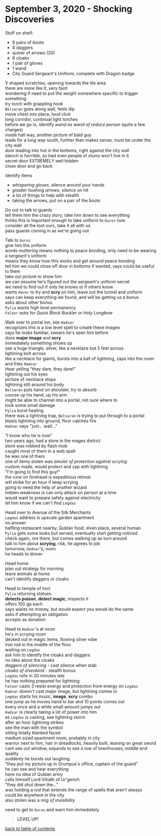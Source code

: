 # September 3, 2020 - Shocking Discoveries

Stuff on shelf:  
- 6 pairs of boots
- 4 daggers
- quiver of arrows (20)
- 6 cloaks
- 1 pair of gloves
- 1 wand
-  City Guard Sergeant's Uniform, complete with Dragon badge

V shaped scratches, opening towards the tile area  
there are more like it, very faint  
wondering if need to put the weight somewhere specific to trigger something  
try torch with grappling hook  
`Belsaran` goes along wall, feels dip  
move chest into place, loud click  
long corridor, continual light torches  
before we go in, identify _wand as wand of reduce person_ (quite a few charges)  
inside hall way, another picture of bald guy  
leads for a long way south, further than makes sense, must be under the city wall  
door leading into hut in the bottoms, right against the city wall  
stench is horrible, so bad even people of slums won't live in it  
secret door EXTREMELY well hidden  
close door and go back  

identify items  
- _whispering gloves_, silence around your hands
- _greater hushing arrows_, silence on hit
- a lot of things to help with stealth
- taking the arrows, put on a pair of the boots

Go out to talk to guards  
tell them him the crazy story, take him down to see everything  
thinks this is important enough to take uniform to `Guros` now  
consider all the loot ours, take it all with us  
pass guards coming in as we're going out  

Talk to `Guros`  
give him the uniform  
words muttering means nothing to peace bonding, only need to be wearing a sergeant's uniform  
means they know how this works and get around peace bonding  
tell him we could close off door in bottoms if wanted, says could be useful to them  
take out picture to show him  
we can assume he's figured out the sergeant's uniform secret  
we need to find out if only he knows or if others know  
wants `Havar` to try and **scry** on him, leave out the tunnel and uniform  
says can keep everything we found, and will be getting us a bonus  
asks about other bonus  
`Pylia` wants high level permanency  
`Faleor` asks for _Quick Block Buckler_ or _Holy Longbow_  

Walk over to portal inn, see `Hadvar`  
recognizes this is a low level spell to create these images  
says he looks familiar, swears he's seen him before  
does **major image** and **scry**  
immediately something shows up  
see a huge triangle, silver, like a necklace but 5 feet across  
lightning bolt across  
like a necklace for giants, bursts into a ball of lightning, zaps into the room and fries `Hadvar`  
Hear yelling "they dare, they dare!"  
lightning out his eyes  
picture of necklace stops  
lightning still around his body  
`Belsaran` puts hand on shoulder, try to absorb  
course up his hand, up his arm  
might be able to channel into a portal, not sure where to  
took some small damage  
`Pylia` burst healing  
there was a lightning trap, `Belsaran` is trying to put through to a portal  
blasts lightning into ground, floor catches fire  
`Hadvar` says "just... wait..."  

"I know who he is now"  
two years ago, had a store in the mages district  
store was robbed by flash mob  
caught most of them in a web spell  
he was one of them  
one of items stolen was _amulet of protection against scrying_  
custom made, would protect and zap with lightning  
"I'm going to find this guy!"  
the rune on forehead is expeditious retreat  
will strike for an hour if keep scrying  
going to need the help of another wizard  
hidden weakness is can only attack on person at a time  
would want to prepare safety against electricity  
let him know if we can't find `Legdas`  

Head over to Avenue of the Silk Merchants  
`Legdas` address is upscale garden apartment  
no answer  
halfling restaurant nearby, Qublan food, elven place, several human  
`Pylia` gets some looks but served, eventually start getting noticed  
check again, not there, but comes walking up as turn around  
talk to him about **scrying**, risk, he agrees to job  
tomorrow, `Hadvar`'s, noon  
he heads to dinner  

Head home  
plan out strategy for morning  
leave animals at home  
can't identify daggers or cloaks  

Head to temple of Irori  
`Pylia` returning statues  
**detects poison**, **detect magic**, inspects it  
offers 100 gp each  
says wants no money, but would expect you would do the same  
asks if attempting an obligation  
accepts as donation  

Head to `Hadvar`'s at noon  
he's in scrying room  
decked out in magic items, flowing silver robe  
iron rod in the middle of the floor  
waiting on `Legdas`  
ask him to identify the cloaks and daggers  
no idea about the cloaks  
_daggers of silencing_ - cast silence when stab  
_cloaks of elvenkind_ - stealth bonus  
`Legdas` rolls in 20 minutes late  
he has nothing prepared for lightning  
`Faleor` casts 3 resist energy and protection from energy on `Legdas`  
`Hadvar` doesn't cast major image, but lightning comes in  
`Legdas` starts his music, **image**, **scry** combo  
one jump as he moves hand to bar and 10 points comes out  
every once and a while small amount jumps out  
`Hadvar` is clearly taking a lot of power into him  
as `Legdas` is casting, see lightning storm  
after an hour lightning strikes  
see the man with the symbol  
sitting totally blanked faced  
medium sized apartment room, probably in city  
warrior next to him, hair in dreadlocks, heavily built, leaning on great sword  
cant see out window, expands to see a row of townhouses, middle end quality  
suddenly he bursts out laughing  
"they put my picture up in Grumpus's office, captain of the guard"  
he can see and hear everything  
have no idea of Qublan army  
calls himself Lord Vilrath of Ur'gench  
"they did shut down the..."  
was holding a _rod_ that extends the range of spells that aren't always  
could be anywhere in the city  
also stolen was a _ring of invisibility_  

need to get to `Guros` and warn him immediately  

> **LEVEL UP!**

[back to table of contents](/sessions/TOC.md)
